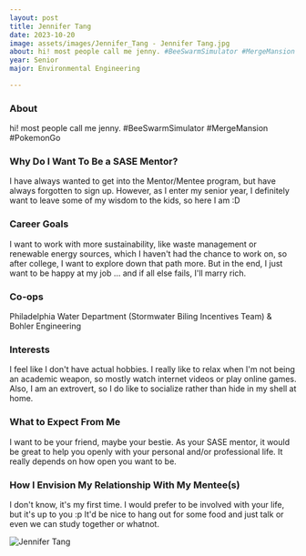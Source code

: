 ```yaml
---
layout: post
title: Jennifer Tang 
date: 2023-10-20
image: assets/images/Jennifer_Tang - Jennifer Tang.jpg
about: hi! most people call me jenny. #BeeSwarmSimulator #MergeMansion #PokemonGo
year: Senior
major: Environmental Engineering

---
```


### About

hi! most people call me jenny. #BeeSwarmSimulator #MergeMansion #PokemonGo

### Why Do I Want To Be a SASE Mentor?

I have always wanted to get into the Mentor/Mentee program, but have always forgotten to sign up. However, as I enter my senior year, I definitely want to leave some of my wisdom to the kids, so here I am :D

### Career Goals

I want to work with more sustainability, like waste management or renewable energy sources, which I haven't had the chance to work on, so after college, I want to explore down that path more. But in the end, I just want to be happy at my job ... and if all else fails, I'll marry rich.

### Co-ops

Philadelphia Water Department (Stormwater Biling Incentives Team) & Bohler Engineering

### Interests

I feel like I don't have actual hobbies. I really like to relax when I'm not being an academic weapon, so mostly watch internet videos or play online games. Also, I am an extrovert, so I do like to socialize rather than hide in my shell at home.

### What to Expect From Me

I want to be your friend, maybe your bestie. As your SASE mentor, it would be great to help you openly with your personal and/or professional life. It really depends on how open you want to be.

### How I Envision My Relationship With My Mentee(s) 

I don't know, it's my first time. I would prefer to be involved with your life, but it's up to you :p It'd be nice to hang out for some food and just talk or even we can study together or whatnot. 

<div class="text-center my-5">
    <img src="https://sase-drexel.github.io/mentorship-2023/assets/images/Jennifer_Tang - Jennifer Tang.jpg" alt="Jennifer Tang" class="rounded post-img" />
</div>
